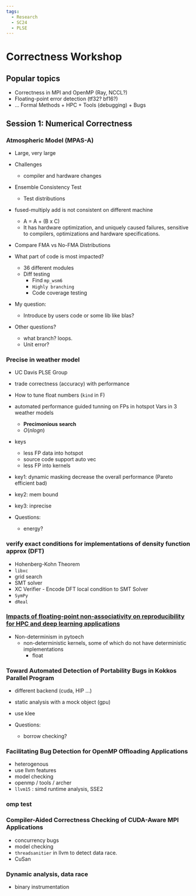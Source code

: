 ```yaml
---
tags:
  - Research
  - SC24
  - PLSE
---
```

# Correctness Workshop
## Popular topics
- Correctness in MPI and OpenMP (Ray, NCCL?)
- Floating-point error detection (tf32? bf16?)
- ...
Formal Methods + HPC + Tools (debugging) + Bugs

## Session 1: Numerical Correctness

### Atmospheric Model (MPAS-A)
- Large, very large
- Challenges
	- compiler and hardware changes
- Ensemble Consistency Test
	- Test distributions
- fused-multiply add is not consistent on different machine
	-  A = A + (B x C) 
	- It has hardware optimization, and uniquely caused failures, sensitive to compilers, optimizations and hardware specifications.
- Compare FMA vs No-FMA Distributions
- What part of code is most impacted?
	- 36 different modules
	- Diff testing
		- Find `mp_wsm6`
		- `Highly branching`
		- Code coverage testing

- My question:
	- Introduce by users code or some lib like blas?
- Other questions?
	- what branch? loops.
	- Unit error?

### Precise in weather model
- UC Davis PLSE Group
- trade correctness (accuracy) with performance
- How to tune float numbers (`kind` in F)
- automated performance guided tunning on FPs in hotspot Vars in 3 weather models
	- **Precimonious search**
	- $O(nlogn)$
- keys
	- less FP data into hotspot
	- source code support auto vec
	- less FP into kernels
- key1: dynamic masking decrease the overall performance (Pareto efficient bad)
- key2: mem bound 
- key3: inprecise

- Questions:
	- energy?

### verify exact conditions for implementations of density function approx (DFT)
- Hohenberg-Kohn Theorem
- `libxc`
- grid search
- SMT solver
- XC Verifier - Encode DFT local condition to SMT Solver
- `SymPy`
- `dReal`

### [Impacts of floating-point non-associativity on reproducibility for HPC and deep learning applications](https://sc24.conference-program.com/?post_type=page&p=14&id=ws_corr108&sess=sess759)
- Non-determinism in pytoech
	- non-deterministic kernels, some of which do not have deterministic implementations
		- float
### Toward Automated Detection of Portability Bugs in Kokkos Parallel Program
- different  backend (cuda, HIP ...)
- static analysis with a mock object (gpu) 
- use klee

- Questions: 
	- borrow checking?

### Facilitating Bug Detection for OpenMP Offloading Applications
- heterogenous
- use llvm features
- model checking
- openmp / tools / archer
- `llvm15` : simd runtime analysis, SSE2

### omp test
### Compiler-Aided Correctness Checking of CUDA-Aware MPI Applications
- concurrency bugs
- model checking
- `threadsanitier` in llvm to detect data race.
- CuSan

### Dynamic analysis, data race
- binary instrumentation



